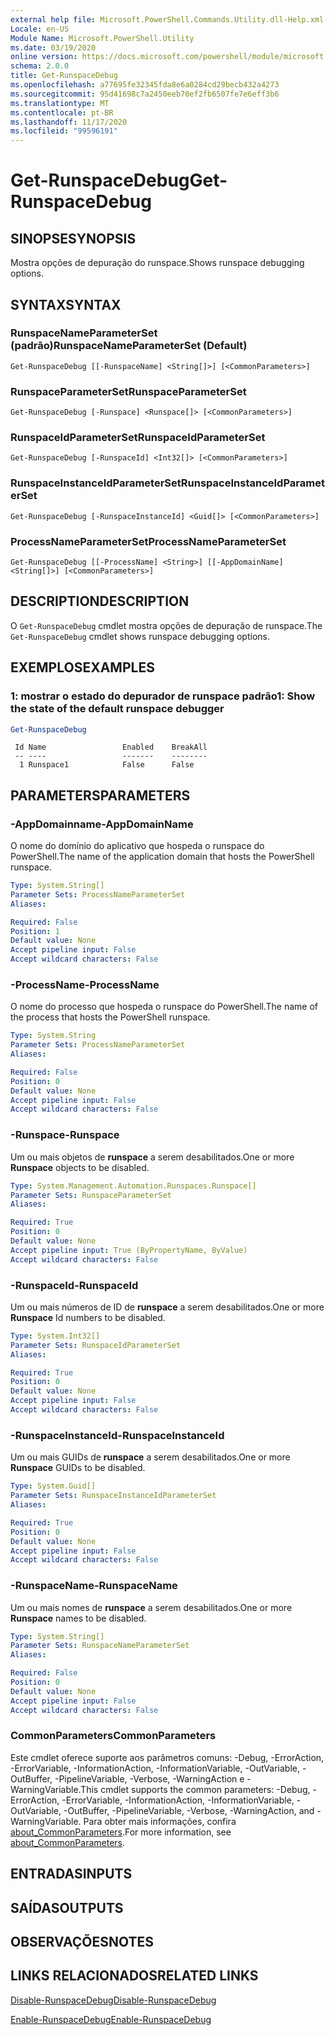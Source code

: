 ```yaml
---
external help file: Microsoft.PowerShell.Commands.Utility.dll-Help.xml
Locale: en-US
Module Name: Microsoft.PowerShell.Utility
ms.date: 03/19/2020
online version: https://docs.microsoft.com/powershell/module/microsoft.powershell.utility/get-runspacedebug?view=powershell-7.2&WT.mc_id=ps-gethelp
schema: 2.0.0
title: Get-RunspaceDebug
ms.openlocfilehash: a77695fe32345fda8e6a0284cd29becb432a4273
ms.sourcegitcommit: 95d41698c7a2450eeb70ef2fb6507fe7e6eff3b6
ms.translationtype: MT
ms.contentlocale: pt-BR
ms.lasthandoff: 11/17/2020
ms.locfileid: "99596191"
---
```

# <span data-ttu-id="0bbf0-102">Get-RunspaceDebug</span><span class="sxs-lookup"><span data-stu-id="0bbf0-102">Get-RunspaceDebug</span></span>

## <span data-ttu-id="0bbf0-103">SINOPSE</span><span class="sxs-lookup"><span data-stu-id="0bbf0-103">SYNOPSIS</span></span>
<span data-ttu-id="0bbf0-104">Mostra opções de depuração do runspace.</span><span class="sxs-lookup"><span data-stu-id="0bbf0-104">Shows runspace debugging options.</span></span>

## <span data-ttu-id="0bbf0-105">SYNTAX</span><span class="sxs-lookup"><span data-stu-id="0bbf0-105">SYNTAX</span></span>

### <span data-ttu-id="0bbf0-106">RunspaceNameParameterSet (padrão)</span><span class="sxs-lookup"><span data-stu-id="0bbf0-106">RunspaceNameParameterSet (Default)</span></span>

```
Get-RunspaceDebug [[-RunspaceName] <String[]>] [<CommonParameters>]
```

### <span data-ttu-id="0bbf0-107">RunspaceParameterSet</span><span class="sxs-lookup"><span data-stu-id="0bbf0-107">RunspaceParameterSet</span></span>

```
Get-RunspaceDebug [-Runspace] <Runspace[]> [<CommonParameters>]
```

### <span data-ttu-id="0bbf0-108">RunspaceIdParameterSet</span><span class="sxs-lookup"><span data-stu-id="0bbf0-108">RunspaceIdParameterSet</span></span>

```
Get-RunspaceDebug [-RunspaceId] <Int32[]> [<CommonParameters>]
```

### <span data-ttu-id="0bbf0-109">RunspaceInstanceIdParameterSet</span><span class="sxs-lookup"><span data-stu-id="0bbf0-109">RunspaceInstanceIdParameterSet</span></span>

```
Get-RunspaceDebug [-RunspaceInstanceId] <Guid[]> [<CommonParameters>]
```

### <span data-ttu-id="0bbf0-110">ProcessNameParameterSet</span><span class="sxs-lookup"><span data-stu-id="0bbf0-110">ProcessNameParameterSet</span></span>

```
Get-RunspaceDebug [[-ProcessName] <String>] [[-AppDomainName] <String[]>] [<CommonParameters>]
```

## <span data-ttu-id="0bbf0-111">DESCRIPTION</span><span class="sxs-lookup"><span data-stu-id="0bbf0-111">DESCRIPTION</span></span>

<span data-ttu-id="0bbf0-112">O `Get-RunspaceDebug` cmdlet mostra opções de depuração de runspace.</span><span class="sxs-lookup"><span data-stu-id="0bbf0-112">The `Get-RunspaceDebug` cmdlet shows runspace debugging options.</span></span>

## <span data-ttu-id="0bbf0-113">EXEMPLOS</span><span class="sxs-lookup"><span data-stu-id="0bbf0-113">EXAMPLES</span></span>

### <span data-ttu-id="0bbf0-114">1: mostrar o estado do depurador de runspace padrão</span><span class="sxs-lookup"><span data-stu-id="0bbf0-114">1: Show the state of the default runspace debugger</span></span>

```powershell
Get-RunspaceDebug
```

```Output
 Id Name                 Enabled    BreakAll
 -- ----                 -------    --------
  1 Runspace1            False      False
```

## <span data-ttu-id="0bbf0-115">PARAMETERS</span><span class="sxs-lookup"><span data-stu-id="0bbf0-115">PARAMETERS</span></span>

### <span data-ttu-id="0bbf0-116">-AppDomainname</span><span class="sxs-lookup"><span data-stu-id="0bbf0-116">-AppDomainName</span></span>

<span data-ttu-id="0bbf0-117">O nome do domínio do aplicativo que hospeda o runspace do PowerShell.</span><span class="sxs-lookup"><span data-stu-id="0bbf0-117">The name of the application domain that hosts the PowerShell runspace.</span></span>

```yaml
Type: System.String[]
Parameter Sets: ProcessNameParameterSet
Aliases:

Required: False
Position: 1
Default value: None
Accept pipeline input: False
Accept wildcard characters: False
```

### <span data-ttu-id="0bbf0-118">-ProcessName</span><span class="sxs-lookup"><span data-stu-id="0bbf0-118">-ProcessName</span></span>

<span data-ttu-id="0bbf0-119">O nome do processo que hospeda o runspace do PowerShell.</span><span class="sxs-lookup"><span data-stu-id="0bbf0-119">The name of the process that hosts the PowerShell runspace.</span></span>

```yaml
Type: System.String
Parameter Sets: ProcessNameParameterSet
Aliases:

Required: False
Position: 0
Default value: None
Accept pipeline input: False
Accept wildcard characters: False
```

### <span data-ttu-id="0bbf0-120">-Runspace</span><span class="sxs-lookup"><span data-stu-id="0bbf0-120">-Runspace</span></span>

<span data-ttu-id="0bbf0-121">Um ou mais objetos de **runspace** a serem desabilitados.</span><span class="sxs-lookup"><span data-stu-id="0bbf0-121">One or more **Runspace** objects to be disabled.</span></span>

```yaml
Type: System.Management.Automation.Runspaces.Runspace[]
Parameter Sets: RunspaceParameterSet
Aliases:

Required: True
Position: 0
Default value: None
Accept pipeline input: True (ByPropertyName, ByValue)
Accept wildcard characters: False
```

### <span data-ttu-id="0bbf0-122">-RunspaceId</span><span class="sxs-lookup"><span data-stu-id="0bbf0-122">-RunspaceId</span></span>

<span data-ttu-id="0bbf0-123">Um ou mais números de ID de **runspace** a serem desabilitados.</span><span class="sxs-lookup"><span data-stu-id="0bbf0-123">One or more **Runspace** Id numbers to be disabled.</span></span>

```yaml
Type: System.Int32[]
Parameter Sets: RunspaceIdParameterSet
Aliases:

Required: True
Position: 0
Default value: None
Accept pipeline input: False
Accept wildcard characters: False
```

### <span data-ttu-id="0bbf0-124">-RunspaceInstanceId</span><span class="sxs-lookup"><span data-stu-id="0bbf0-124">-RunspaceInstanceId</span></span>

<span data-ttu-id="0bbf0-125">Um ou mais GUIDs de **runspace** a serem desabilitados.</span><span class="sxs-lookup"><span data-stu-id="0bbf0-125">One or more **Runspace** GUIDs to be disabled.</span></span>

```yaml
Type: System.Guid[]
Parameter Sets: RunspaceInstanceIdParameterSet
Aliases:

Required: True
Position: 0
Default value: None
Accept pipeline input: False
Accept wildcard characters: False
```

### <span data-ttu-id="0bbf0-126">-RunspaceName</span><span class="sxs-lookup"><span data-stu-id="0bbf0-126">-RunspaceName</span></span>

<span data-ttu-id="0bbf0-127">Um ou mais nomes de **runspace** a serem desabilitados.</span><span class="sxs-lookup"><span data-stu-id="0bbf0-127">One or more **Runspace** names to be disabled.</span></span>

```yaml
Type: System.String[]
Parameter Sets: RunspaceNameParameterSet
Aliases:

Required: False
Position: 0
Default value: None
Accept pipeline input: False
Accept wildcard characters: False
```

### <span data-ttu-id="0bbf0-128">CommonParameters</span><span class="sxs-lookup"><span data-stu-id="0bbf0-128">CommonParameters</span></span>

<span data-ttu-id="0bbf0-129">Este cmdlet oferece suporte aos parâmetros comuns: -Debug, -ErrorAction, -ErrorVariable, -InformationAction, -InformationVariable, -OutVariable, -OutBuffer, -PipelineVariable, -Verbose, -WarningAction e -WarningVariable.</span><span class="sxs-lookup"><span data-stu-id="0bbf0-129">This cmdlet supports the common parameters: -Debug, -ErrorAction, -ErrorVariable, -InformationAction, -InformationVariable, -OutVariable, -OutBuffer, -PipelineVariable, -Verbose, -WarningAction, and -WarningVariable.</span></span> <span data-ttu-id="0bbf0-130">Para obter mais informações, confira [about_CommonParameters](https://go.microsoft.com/fwlink/?LinkID=113216).</span><span class="sxs-lookup"><span data-stu-id="0bbf0-130">For more information, see [about_CommonParameters](https://go.microsoft.com/fwlink/?LinkID=113216).</span></span>

## <span data-ttu-id="0bbf0-131">ENTRADAS</span><span class="sxs-lookup"><span data-stu-id="0bbf0-131">INPUTS</span></span>

## <span data-ttu-id="0bbf0-132">SAÍDAS</span><span class="sxs-lookup"><span data-stu-id="0bbf0-132">OUTPUTS</span></span>

## <span data-ttu-id="0bbf0-133">OBSERVAÇÕES</span><span class="sxs-lookup"><span data-stu-id="0bbf0-133">NOTES</span></span>

## <span data-ttu-id="0bbf0-134">LINKS RELACIONADOS</span><span class="sxs-lookup"><span data-stu-id="0bbf0-134">RELATED LINKS</span></span>

[<span data-ttu-id="0bbf0-135">Disable-RunspaceDebug</span><span class="sxs-lookup"><span data-stu-id="0bbf0-135">Disable-RunspaceDebug</span></span>](Disable-RunspaceDebug.md)

[<span data-ttu-id="0bbf0-136">Enable-RunspaceDebug</span><span class="sxs-lookup"><span data-stu-id="0bbf0-136">Enable-RunspaceDebug</span></span>](Enable-RunspaceDebug.md)

